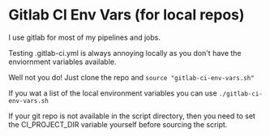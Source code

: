 Gitlab CI Env Vars (for local repos)
===================================

I use gitlab for most of my pipelines and jobs.

Testing .gitlab-ci.yml is always annoying locally as you don't have the enviornment variables available.

Well not you do! Just clone the repo and `source "gitlab-ci-env-vars.sh"`

If you wat a list of the local environment variables you can use `./gitlab-ci-env-vars.sh`

If your git repo is not available in the script directory, then you need to set the CI_PROJECT_DIR variable yourself before sourcing the script.
